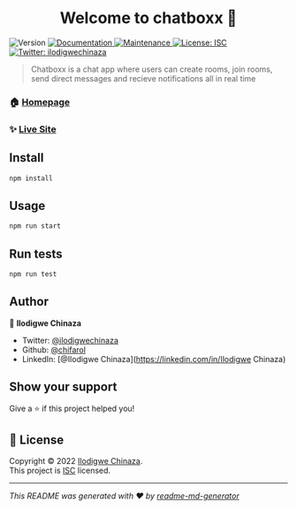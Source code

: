<h1 align="center">Welcome to chatboxx 👋</h1>
<p>
  <img alt="Version" src="https://img.shields.io/badge/version-1.0.0-blue.svg?cacheSeconds=2592000" />
  <a href="https://github.com/chifarol/chatboxx#readme" target="_blank">
    <img alt="Documentation" src="https://img.shields.io/badge/documentation-yes-brightgreen.svg" />
  </a>
  <a href="https://github.com/chifarol/chatboxx/graphs/commit-activity" target="_blank">
    <img alt="Maintenance" src="https://img.shields.io/badge/Maintained%3F-yes-green.svg" />
  </a>
  <a href="https://github.com/chifarol/chatboxx/blob/master/LICENSE" target="_blank">
    <img alt="License: ISC" src="https://img.shields.io/github/license/chifarol/chatboxx" />
  </a>
  <a href="https://twitter.com/ilodigwechinaza" target="_blank">
    <img alt="Twitter: ilodigwechinaza" src="https://img.shields.io/twitter/follow/ilodigwechinaza.svg?style=social" />
  </a>
</p>

> Chatboxx is a chat app where users can create rooms, join rooms, send direct messages and recieve notifications all in real time

### 🏠 [Homepage](https://chatboxx.onrender.com/login)

### ✨ [Live Site](https://chatboxx.onrender.com/login)

## Install

```sh
npm install
```

## Usage

```sh
npm run start
```

## Run tests

```sh
npm run test
```

## Author

👤 **Ilodigwe Chinaza**

- Twitter: [@ilodigwechinaza](https://twitter.com/ilodigwechinaza)
- Github: [@chifarol](https://github.com/chifarol)
- LinkedIn: [@Ilodigwe Chinaza](https://linkedin.com/in/Ilodigwe Chinaza)

## Show your support

Give a ⭐️ if this project helped you!

## 📝 License

Copyright © 2022 [Ilodigwe Chinaza](https://github.com/chifarol).<br />
This project is [ISC](https://github.com/chifarol/chatboxx/blob/master/LICENSE) licensed.

---

_This README was generated with ❤️ by [readme-md-generator](https://github.com/kefranabg/readme-md-generator)_
